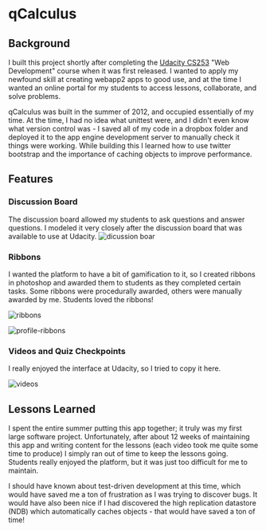 # qCalculus

## Background
I built this project shortly after completing the [Udacity CS253](https://www.udacity.com/course/cs253) "Web Development" course when it was first released. I wanted to apply my newfound skill at creating webapp2 apps to good use, and at the time I wanted an online portal for my students to access lessons, collaborate, and solve problems. 

qCalculus was built in the summer of 2012, and occupied essentially of my time. At the time, I had no idea what unittest were, and I didn't even know what version control was - I saved all of my code in a dropbox folder and deployed it to the app engine development server to manually check it things were working. While building this I learned how to use twitter bootstrap and the importance of caching objects to improve performance. 

## Features
### Discussion Board
The discussion board allowed my students to ask questions and answer questions. I modeled it very closely after the discussion board that was available to use at Udacity. 
![dicussion boar](https://trello-attachments.s3.amazonaws.com/52f5434f608c36344c97f6e8/52f546247a8727ec7f3f3489/a7e63dc61947b16066991fbb8d018865/Screen_Shot_2014-02-07_at_2.45.00_PM.png)

### Ribbons
I wanted the platform to have a bit of gamification to it, so I created ribbons in photoshop and awarded them to students as they completed certain tasks. Some ribbons were procedurally awarded, others were manually awarded by me. Students loved the ribbons!

![ribbons](https://trello-attachments.s3.amazonaws.com/52f5434f608c36344c97f6e8/52f546247a8727ec7f3f3489/cc41b43da72c7a992ab75f31778d5073/Screen_Shot_2014-02-07_at_2.45.29_PM.png)

![profile-ribbons](https://trello-attachments.s3.amazonaws.com/52f5434f608c36344c97f6e8/52f546247a8727ec7f3f3489/fc01c881fce25c3a3fe948364f36d94a/Screen_Shot_2014-02-07_at_2.44.00_PM.png)

### Videos and Quiz Checkpoints
I really enjoyed the interface at Udacity, so I tried to copy it here. 

![videos](https://trello-attachments.s3.amazonaws.com/52f5434f608c36344c97f6e8/52f546247a8727ec7f3f3489/5f0bd80520452632169a066163810b90/Screen_Shot_2014-02-07_at_2.44.31_PM.png)

## Lessons Learned
I spent the entire summer putting this app together; it truly was my first large software project. Unfortunately, after about 12 weeks of maintaining this app and writing content for the lessons (each video took me quite some time to produce) I simply ran out of time to keep the lessons going. Students really enjoyed the platform, but it was just too difficult for me to maintain. 

I should have known about test-driven development at this time, which would have saved me a ton of frustration as I was trying to discover bugs. It would have also been nice if I had discovered the high replication datastore (NDB) which automatically caches objects - that would have saved a ton of time!


